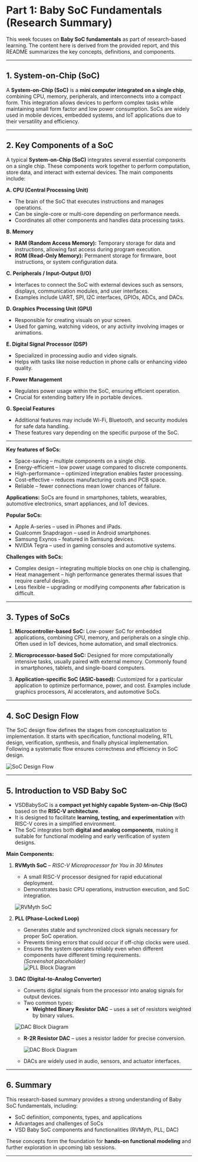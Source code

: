 # Part 1: Baby SoC Fundamentals (Research Summary)

This week focuses on **Baby SoC fundamentals** as part of research-based learning. The content here is derived from the provided report, and this README summarizes the key concepts, definitions, and components.

---

## 1. System-on-Chip (SoC)

A **System-on-Chip (SoC)** is a **mini computer integrated on a single chip**, combining CPU, memory, peripherals, and interconnects into a compact form. This integration allows devices to perform complex tasks while maintaining small form factor and low power consumption. SoCs are widely used in mobile devices, embedded systems, and IoT applications due to their versatility and efficiency.

---

## 2. Key Components of a SoC

A typical **System-on-Chip (SoC)** integrates several essential components on a single chip. These components work together to perform computation, store data, and interact with external devices. The main components include:

**A. CPU (Central Processing Unit)**  
   - The brain of the SoC that executes instructions and manages operations.  
   - Can be single-core or multi-core depending on performance needs.  
   - Coordinates all other components and handles data processing tasks.

**B. Memory**  
   - **RAM (Random Access Memory):** Temporary storage for data and instructions, allowing fast access during program execution.  
   - **ROM (Read-Only Memory):** Permanent storage for firmware, boot instructions, or system configuration data.

**C. Peripherals / Input-Output (I/O)**  
   - Interfaces to connect the SoC with external devices such as sensors, displays, communication modules, and user interfaces.  
   - Examples include UART, SPI, I2C interfaces, GPIOs, ADCs, and DACs.

**D. Graphics Processing Unit (GPU)**  
   - Responsible for creating visuals on your screen.  
   - Used for gaming, watching videos, or any activity involving images or animations.

**E. Digital Signal Processor (DSP)**  
   - Specialized in processing audio and video signals.  
   - Helps with tasks like noise reduction in phone calls or enhancing video quality.

**F. Power Management**  
   - Regulates power usage within the SoC, ensuring efficient operation.  
   - Crucial for extending battery life in portable devices.

**G. Special Features**  
   - Additional features may include Wi-Fi, Bluetooth, and security modules for safe data handling.  
   - These features vary depending on the specific purpose of the SoC.

---

**Key features of SoCs:**
- Space-saving – multiple components on a single chip.  
- Energy-efficient – low power usage compared to discrete components.  
- High-performance – optimized integration enables faster processing.  
- Cost-effective – reduces manufacturing costs and PCB space.  
- Reliable – fewer connections mean lower chances of failure.  

**Applications:** SoCs are found in smartphones, tablets, wearables, automotive electronics, smart appliances, and IoT devices.  

**Popular SoCs:**
- Apple A-series – used in iPhones and iPads.  
- Qualcomm Snapdragon – used in Android smartphones.  
- Samsung Exynos – featured in Samsung devices.  
- NVIDIA Tegra – used in gaming consoles and automotive systems.  

**Challenges with SoCs:**
- Complex design – integrating multiple blocks on one chip is challenging.  
- Heat management – high performance generates thermal issues that require careful design.  
- Less flexible – upgrading or modifying components after fabrication is difficult.

---

## 3. Types of SoCs

1. **Microcontroller-based SoC:** Low-power SoC for embedded applications, combining CPU, memory, and peripherals on a single chip. Often used in IoT devices, home automation, and small electronics.  

2. **Microprocessor-based SoC:** Designed for more computationally intensive tasks, usually paired with external memory. Commonly found in smartphones, tablets, and single-board computers.  

3. **Application-specific SoC (ASIC-based):** Customized for a particular application to optimize performance, power, and cost. Examples include graphics processors, AI accelerators, and automotive SoCs.

---

## 4. SoC Design Flow

The SoC design flow defines the stages from conceptualization to implementation. It starts with specification, functional modeling, RTL design, verification, synthesis, and finally physical implementation. Following a systematic flow ensures correctness and efficiency in SoC design.  

![SoC Design Flow](.Screenshots/soc_design_flow.png)

---

## 5. Introduction to VSD Baby SoC

- VSDBabySoC is a **compact yet highly capable System-on-Chip (SoC)** based on the **RISC-V architecture**.  
- It is designed to facilitate **learning, testing, and experimentation** with RISC-V cores in a simplified environment.  
- The SoC integrates both **digital and analog components**, making it suitable for functional modeling and early verification of system designs.


**Main Components:**

1. **RVMyth SoC** – *RISC-V Microprocessor for You in 30 Minutes*  
   - A small RISC-V processor designed for rapid educational deployment.  
   - Demonstrates basic CPU operations, instruction execution, and SoC integration.  

   ![RVMyth SoC](.Screenshots/vsd_babysoc.png)

2. **PLL (Phase-Locked Loop)**  
   - Generates stable and synchronized clock signals necessary for proper SoC operation.  
   - Prevents timing errors that could occur if off-chip clocks were used.  
   - Ensures the system operates reliably even when different components have different timing requirements.  
   *(Screenshot placeholder)*  
   ![PLL Block Diagram](.Screenshots/pll.png)

3. **DAC (Digital-to-Analog Converter)**  
   - Converts digital signals from the processor into analog signals for output devices.  
   - Two common types:  
     - **Weighted Binary Resistor DAC** – uses a set of resistors weighted by binary values.
 
   ![DAC Block Diagram](.Screenshots/Weighted_Resistor_DAC.png)  


     - **R-2R Resistor DAC** – uses a resistor ladder for precise conversion.  

        ![DAC Block Diagram](.Screenshots/R-2R.png)  


   - DACs are widely used in audio, sensors, and actuator interfaces.  

---

## 6. Summary

This research-based summary provides a strong understanding of Baby SoC fundamentals, including:  
- SoC definition, components, types, and applications  
- Advantages and challenges of SoCs  
- VSD Baby SoC components and functionalities (RVMyth, PLL, DAC)  

These concepts form the foundation for **hands-on functional modeling** and further exploration in upcoming lab sessions.

---
